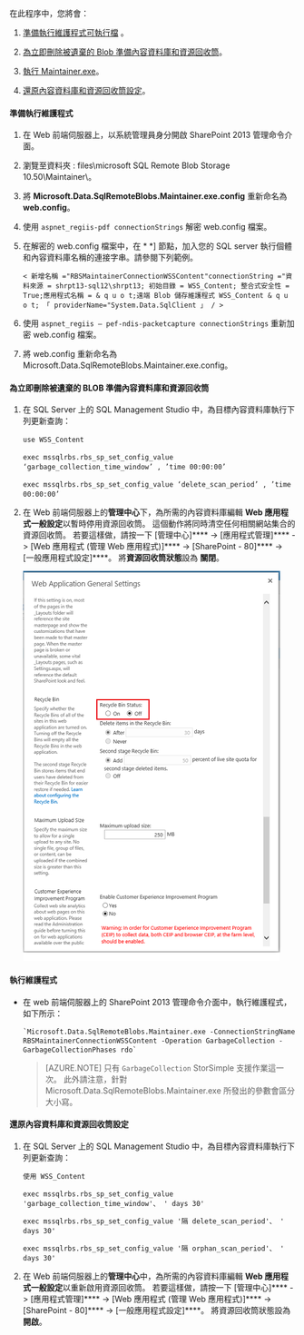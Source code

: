 
在此程序中，您將會：

1. [準備執行維護程式可執行檔](#to-prepare-to-run-the-maintainer) 。

2. [為立即刪除被遺棄的 Blob 準備內容資料庫和資源回收筒](#to-prepare-the-content-database-and-recycle-bin-to-immediately-delete-orphaned-blobs)。

3. [執行 Maintainer.exe](#to-run-the-maintainer)。

4. [還原內容資料庫和資源回收筒設定](#to-revert-the-content-database-and-recycle-bin-settings)。

#### 準備執行維護程式

1. 在 Web 前端伺服器上，以系統管理員身分開啟 SharePoint 2013 管理命令介面。

2. 瀏覽至資料夾 <boot drive>: files\microsoft SQL Remote Blob Storage 10.50\Maintainer\。

3. 將 **Microsoft.Data.SqlRemoteBlobs.Maintainer.exe.config** 重新命名為 **web.config**。

4. 使用 `aspnet_regiis-pdf connectionStrings` 解密 web.config 檔案。

5. 在解密的 web.config 檔案中，在 * *<connectionStrings>* *] 節點，加入您的 SQL server 執行個體和內容資料庫名稱的連接字串。請參閱下列範例。

    `< 新增名稱 ="RBSMaintainerConnectionWSSContent"connectionString ="資料來源 = shrpt13-sql12\shrpt13; 初始目錄 = WSS_Content; 整合式安全性 = True;應用程式名稱 = & q u o t;遠端 Blob 儲存維護程式 WSS_Content & q u o t; 「 providerName="System.Data.SqlClient 」 / >`

6. 使用 `aspnet_regiis – pef-ndis-packetcapture connectionStrings` 重新加密 web.config 檔案。

7. 將 web.config 重新命名為 Microsoft.Data.SqlRemoteBlobs.Maintainer.exe.config。

#### 為立即刪除被遺棄的 BLOB 準備內容資料庫和資源回收筒

1. 在 SQL Server 上的 SQL Management Studio 中，為目標內容資料庫執行下列更新查詢：

    `use WSS_Content`
    
    `exec mssqlrbs.rbs_sp_set_config_value ‘garbage_collection_time_window’ , ’time 00:00:00’`
    
    `exec mssqlrbs.rbs_sp_set_config_value ‘delete_scan_period’ , ’time 00:00:00’`

2. 在 Web 前端伺服器上的**管理中心**下，為所需的內容資料庫編輯 **Web 應用程式一般設定**以暫時停用資源回收筒。 這個動作將同時清空任何相關網站集合的資源回收筒。 若要這樣做，請按一下 [管理中心]**** -> [應用程式管理]**** -> [Web 應用程式 (管理 Web 應用程式)]**** -> [SharePoint - 80]**** -> [一般應用程式設定]****。 將**資源回收筒狀態**設為 **關閉**。

    ![Web 應用程式一般設定](./media/storsimple-sharepoint-adapter-garbage-collection/HCS_WebApplicationGeneralSettings-include.png)

#### 執行維護程式

- 在 web 前端伺服器上的 SharePoint 2013 管理命令介面中，執行維護程式，如下所示：

      `Microsoft.Data.SqlRemoteBlobs.Maintainer.exe -ConnectionStringName RBSMaintainerConnectionWSSContent -Operation GarbageCollection -GarbageCollectionPhases rdo`

    >[AZURE.NOTE] 只有 `GarbageCollection` StorSimple 支援作業這一次。 此外請注意，針對 Microsoft.Data.SqlRemoteBlobs.Maintainer.exe 所發出的參數會區分大小寫。 

#### 還原內容資料庫和資源回收筒設定

1. 在 SQL Server 上的 SQL Management Studio 中，為目標內容資料庫執行下列更新查詢：

      `使用 WSS_Content`

      `exec mssqlrbs.rbs_sp_set_config_value 'garbage_collection_time_window'、 ' days 30'`

      `exec mssqlrbs.rbs_sp_set_config_value '隔 delete_scan_period'、 ' days 30'`

      `exec mssqlrbs.rbs_sp_set_config_value '隔 orphan_scan_period'、 ' days 30'`

2. 在 Web 前端伺服器上的**管理中心**中，為所需的內容資料庫編輯 **Web 應用程式一般設定**以重新啟用資源回收筒。 若要這樣做，請按一下 [管理中心]**** -> [應用程式管理]**** -> [Web 應用程式 (管理 Web 應用程式)]**** -> [SharePoint - 80]**** -> [一般應用程式設定]****。 將資源回收筒狀態設為 **開啟**。





